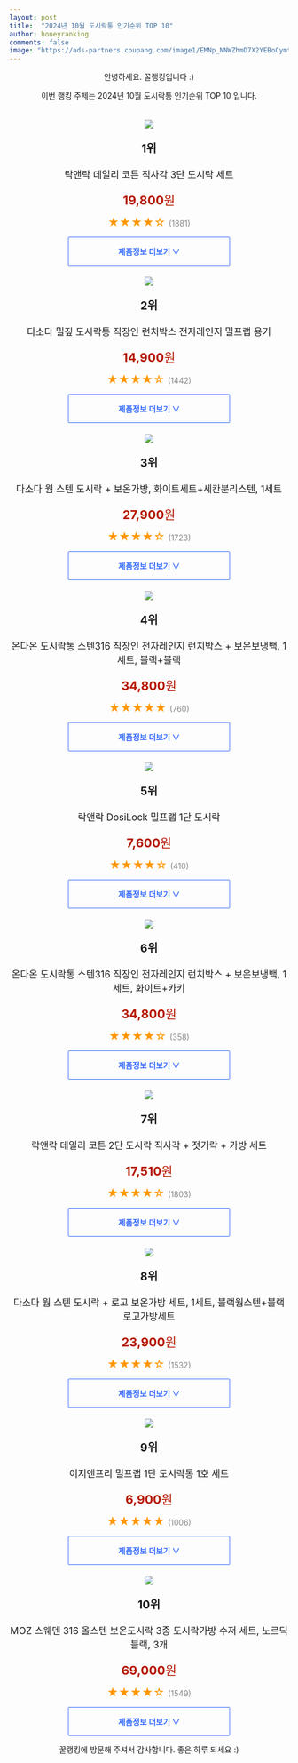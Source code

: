```yaml
---
layout: post
title:  "2024년 10월 도시락통 인기순위 TOP 10"
author: honeyranking
comments: false
image: "https://ads-partners.coupang.com/image1/EMNp_NNWZhmD7X2YEBoCymtKDuGE92y7uRip66pVhPz8j47ICnDb2lRBjWt_cVoE_yRpapa5vhRX7v2VeFnRyAt79H6xlahkRBYCyS21taKz3oTfj1CK8wcyZZmtLyRJOG1pkImGOBokipflYmTOZkoSeZExprID5Twj-s2z2UYgFwgc4c_JplGX53jwYaeaqpqCG_FYXBUx812ZyqO9Cj8lxia07ZdVr3QwfUtuZYrjXdlycWaCte0YvKSOMdjWxHjoLxk0_RvMGl0WyRr8I0xcxeX-hfSGAFURCeC_A4fpOa72u91nTKup-GS5fTk3zxc="
---
```

<p style="text-align: center;">안녕하세요. 꿀랭킹입니다 :)</p>
<p style="text-align: center;">이번 랭킹 주제는 2024년 10월 도시락통 인기순위 TOP 10 입니다.</p><center><img src="https://ads-partners.coupang.com/image1/EMNp_NNWZhmD7X2YEBoCymtKDuGE92y7uRip66pVhPz8j47ICnDb2lRBjWt_cVoE_yRpapa5vhRX7v2VeFnRyAt79H6xlahkRBYCyS21taKz3oTfj1CK8wcyZZmtLyRJOG1pkImGOBokipflYmTOZkoSeZExprID5Twj-s2z2UYgFwgc4c_JplGX53jwYaeaqpqCG_FYXBUx812ZyqO9Cj8lxia07ZdVr3QwfUtuZYrjXdlycWaCte0YvKSOMdjWxHjoLxk0_RvMGl0WyRr8I0xcxeX-hfSGAFURCeC_A4fpOa72u91nTKup-GS5fTk3zxc=" style="margin-top:20px" /></center><p style="text-align: center; font-size: 20px"><b>1위</b></p><p style="text-align: center; font-size: 17px">락앤락 데일리 코튼 직사각 3단 도시락 세트</p><p style="text-align: center;"><span style="color: #b61800; font-size: 22px;"><b>19,800</b>원</span></p><p style="text-align: center;"><span style="color: #ff9600; font-size: 20px;">★★★★☆ </span><span style="color: #878787;">(1881)</span></p><center><a href="https://link.coupang.com/re/AFFSDP?lptag=AF3899140&subid=honeyrank&pageKey=7335512435&itemId=18842047007&vendorItemId=85971665876&traceid=V0-153-6ae6429c691637a4&requestid=20241030050000657006168359&token=31850C%7CMIXED"><div style="font-size: 14px; display: inline-block; padding: 15px 90px; color: #346aff; border-radius: 2px; border: 1px solid #346aff; cursor: pointer;"><b>제품정보 더보기 &or;</b></div></a></center><center><img src="https://ads-partners.coupang.com/image1/FW6hobBBJ5_d-JHzFQfOUH7pvS92Cg3JhKlVKRUNeamj_AOVVuUuVs8n1XJxNNJ6_F7at_ENV7TSWEc4SQtG6PQZUxNDi2gbeUnIFE5fr1I0fK2eP4tYyEchOqLb2zBPohm1-4mwG3v4GuKiCdTaglrdoOotOXWRhJ30pGzFAeriRdSHpa6xK0UYD8_yW5zt3lEZK6w9tgRNa-o6Rpr62fi0OuJIGWCKQyHQdQSy0xCxPmWMWTgXDR1pWQ1TdicDhBVc8EKGfofnp0eT-hUukESGUcWR7kSWMhduVUZnE9Du6Vn3Bvsr-U1y" style="margin-top:20px" /></center><p style="text-align: center; font-size: 20px"><b>2위</b></p><p style="text-align: center; font-size: 17px">다소다 밀짚 도시락통 직장인 런치박스 전자레인지 밀프랩 용기</p><p style="text-align: center;"><span style="color: #b61800; font-size: 22px;"><b>14,900</b>원</span></p><p style="text-align: center;"><span style="color: #ff9600; font-size: 20px;">★★★★☆ </span><span style="color: #878787;">(1442)</span></p><center><a href="https://link.coupang.com/re/AFFSDP?lptag=AF3899140&subid=honeyrank&pageKey=7148823379&itemId=17968583662&vendorItemId=86671817834&traceid=V0-153-764c9138dd5f211d&requestid=20241030050000657006168359&token=31850C%7CMIXED"><div style="font-size: 14px; display: inline-block; padding: 15px 90px; color: #346aff; border-radius: 2px; border: 1px solid #346aff; cursor: pointer;"><b>제품정보 더보기 &or;</b></div></a></center><center><img src="https://ads-partners.coupang.com/image1/vjwkD2vPrRuHnqc7vvTyudqhYk7T8VFjDQ3chW1qttFX0_0g0XmnHAblxSWf56BbR0tGEkOpJw9f1WymKHCS7JT9msLeflU-jj9D6vue81PmIIoIt5Hc5Xw4e1_CFzg_zBP7Nq4MUy4saeQ4D8qlBnaF2s_A5RsX2yrZrpCDwVYiK3fALN-hSV3MlHKD566m8pS28vIW0uA9sHNYrbcc9vQW8O202nL9u8qDO2qq7GtLeowVv2u57hXIKdHMm36ZrXsB9Xs_fwXnyGdNwunmZE5OuiAnshMXZ85hynGto_VoCKax_pvMElUOqNIaf3e8" style="margin-top:20px" /></center><p style="text-align: center; font-size: 20px"><b>3위</b></p><p style="text-align: center; font-size: 17px">다소다 웜 스텐 도시락 + 보온가방, 화이트세트+세칸분리스텐, 1세트</p><p style="text-align: center;"><span style="color: #b61800; font-size: 22px;"><b>27,900</b>원</span></p><p style="text-align: center;"><span style="color: #ff9600; font-size: 20px;">★★★★☆ </span><span style="color: #878787;">(1723)</span></p><center><a href="https://link.coupang.com/re/AFFSDP?lptag=AF3899140&subid=honeyrank&pageKey=7783411829&itemId=21041139463&vendorItemId=88103887983&traceid=V0-153-4f76e2f875a6bb22&clickBeacon=614dcce0-9630-11ef-ba7d-db6d4422f9db%7E3&requestid=20241030050000657006168359&token=31850C%7CMIXED"><div style="font-size: 14px; display: inline-block; padding: 15px 90px; color: #346aff; border-radius: 2px; border: 1px solid #346aff; cursor: pointer;"><b>제품정보 더보기 &or;</b></div></a></center><center><img src="https://ads-partners.coupang.com/image1/jDukik8P1vTG0GCKjFKp9EcF-tBZxL2pIrW2p7mXD1xsXiUvGL2qmx3xfVFmsOX81RBi5eZr-Hdw0zk9Vll50qoqt5VOrXPr9ujCrCU6GeKNQ_6CyjxrXWi4n1wWmSJO0sWJgRtos-XBOkLeTG6WBpi4q-m3PdMfNIZ56d1WvQgSOoL_RzbEIc9Tz-RY6M3zkp7xKrLUX41IJy776takLabXRwe12bcojmMUCLZMhpaeVsNtNQpiXTjBDwqLqA2NQ1GVRWK_nGiNVKIN21LQ7YPMdqRkHqLCZ8M5K9J1abUYtoNRb9vP0zuzAAKdmg==" style="margin-top:20px" /></center><p style="text-align: center; font-size: 20px"><b>4위</b></p><p style="text-align: center; font-size: 17px">온다온 도시락통 스텐316 직장인 전자레인지 런치박스 + 보온보냉백, 1세트, 블랙+블랙</p><p style="text-align: center;"><span style="color: #b61800; font-size: 22px;"><b>34,800</b>원</span></p><p style="text-align: center;"><span style="color: #ff9600; font-size: 20px;">★★★★★ </span><span style="color: #878787;">(760)</span></p><center><a href="https://link.coupang.com/re/AFFSDP?lptag=AF3899140&subid=honeyrank&pageKey=7868167479&itemId=21487003522&vendorItemId=88541085665&traceid=V0-153-439f5aeb803c798b&clickBeacon=614dcce0-9630-11ef-879f-5e7771785785%7E3&requestid=20241030050000657006168359&token=31850C%7CMIXED"><div style="font-size: 14px; display: inline-block; padding: 15px 90px; color: #346aff; border-radius: 2px; border: 1px solid #346aff; cursor: pointer;"><b>제품정보 더보기 &or;</b></div></a></center><center><img src="https://ads-partners.coupang.com/image1/3GwxEvKVMvcLNnZ83ETzSpYtWnBlPDHpJa2sPfk2ieWfs09C3eXT5Pjt4n6YwwjybisaIQvj5AJOYGtym6_1RXvlE2UfMeVP-MtDW4av7cKgmlvPGEAnNpK5IZLDpZLZ3s3NBeVuoMQKQ76XfWkGC5Y3UA5CK0RrJrSSoJqHRMqw2L0u27Fsioil_bJT0WoQSw1DR6a7pAHfXTCJNPrzLXiKhy8bXNe1R3o8e7R8JtuGv40818aMtuxwapABmRXYFfJrewjxCgOk_ple0KKYPQRccUeTxYphhlVrTDUm4d3hWOPZDNIEZNT-WRWb-fIxLaWI" style="margin-top:20px" /></center><p style="text-align: center; font-size: 20px"><b>5위</b></p><p style="text-align: center; font-size: 17px">락앤락 DosiLock 밀프랩 1단 도시락</p><p style="text-align: center;"><span style="color: #b61800; font-size: 22px;"><b>7,600</b>원</span></p><p style="text-align: center;"><span style="color: #ff9600; font-size: 20px;">★★★★☆ </span><span style="color: #878787;">(410)</span></p><center><a href="https://link.coupang.com/re/AFFSDP?lptag=AF3899140&subid=honeyrank&pageKey=5727312775&itemId=9599092929&vendorItemId=76883624044&traceid=V0-153-e226266c99930438&requestid=20241030050000657006168359&token=31850C%7CMIXED"><div style="font-size: 14px; display: inline-block; padding: 15px 90px; color: #346aff; border-radius: 2px; border: 1px solid #346aff; cursor: pointer;"><b>제품정보 더보기 &or;</b></div></a></center><center><img src="https://ads-partners.coupang.com/image1/lveQzG1A0xCDdQmYlpaSsDbODKTZCULN-6ROTOZlPDOQkFFZ1P5sH3zjtGQbTElFPoS2LFGtvFCsfsFbp6jDQ46Gw5CHa4o07U6hAzwm8jqH5hi2_EDUiTK2SEfBSNBdsCRY-RcC6jjdLNTfL71bYY634lBpYQOcdGHiTPCJlBhqxHMao74NKU4WtnfXfyx5TmT5ueXRgKRSzHNRD6ILWSKD15rm4u69W88BiikPsGOKTzqj4x6gwmJZVkK05sn3xyKCWLiki6ujHLlL3SG5iL_Wg--p3OFYR7avcu97s1OPypV0kNB79FfDnh-QwSs=" style="margin-top:20px" /></center><p style="text-align: center; font-size: 20px"><b>6위</b></p><p style="text-align: center; font-size: 17px">온다온 도시락통 스텐316 직장인 전자레인지 런치박스 + 보온보냉백, 1세트, 화이트+카키</p><p style="text-align: center;"><span style="color: #b61800; font-size: 22px;"><b>34,800</b>원</span></p><p style="text-align: center;"><span style="color: #ff9600; font-size: 20px;">★★★★☆ </span><span style="color: #878787;">(358)</span></p><center><a href="https://link.coupang.com/re/AFFSDP?lptag=AF3899140&subid=honeyrank&pageKey=7868167479&itemId=21487003536&vendorItemId=88541085684&traceid=V0-153-439f5aeb803c798b&clickBeacon=614dcce0-9630-11ef-ab38-4e396728cde0%7E3&requestid=20241030050000657006168359&token=31850C%7CMIXED"><div style="font-size: 14px; display: inline-block; padding: 15px 90px; color: #346aff; border-radius: 2px; border: 1px solid #346aff; cursor: pointer;"><b>제품정보 더보기 &or;</b></div></a></center><center><img src="https://ads-partners.coupang.com/image1/kBWtOMDs_2utqSY-kCefPY1oGWGkzGxbcrSQUGrZPyn8NQIvBa0G7sHug-hdHnSh_2Fxayh3whcHSBQGQmNHjrf4gmGTaJdajZM1HybKS0S2brNkL6IoyEtL7FIOo9nhETg3xqgmEq1VvN-poW97Lbjpaf23b2ZPKRhCm-VL5pn4kQyL47w6FpNwQDtp_DQgtPQIpdwLUAlhbAtkAoWyZJtl_cUn1kO_PJnrEWa7Qy9cMUEZcRZQuRaJ34JUHy1RzA9pilcUYbHfijC0aX__BTWf-NNQW_VMfs4U3IhALMaiTS3OE3bK1vnq-8A13EZVhzPtHw==" style="margin-top:20px" /></center><p style="text-align: center; font-size: 20px"><b>7위</b></p><p style="text-align: center; font-size: 17px">락앤락 데일리 코튼 2단 도시락 직사각 + 젓가락 + 가방 세트</p><p style="text-align: center;"><span style="color: #b61800; font-size: 22px;"><b>17,510</b>원</span></p><p style="text-align: center;"><span style="color: #ff9600; font-size: 20px;">★★★★☆ </span><span style="color: #878787;">(1803)</span></p><center><a href="https://link.coupang.com/re/AFFSDP?lptag=AF3899140&subid=honeyrank&pageKey=7335502137&itemId=18842007323&vendorItemId=85971628229&traceid=V0-153-715028005949bc62&requestid=20241030050000657006168359&token=31850C%7CMIXED"><div style="font-size: 14px; display: inline-block; padding: 15px 90px; color: #346aff; border-radius: 2px; border: 1px solid #346aff; cursor: pointer;"><b>제품정보 더보기 &or;</b></div></a></center><center><img src="https://ads-partners.coupang.com/image1/6aoz_Els62YOViie6ZezTa7L_MhbvhAroL9t4IUpODMtjCeOupUq7O5eYnj3faqoaPzcho_YjsykX-EReMUZY7kcSyW76yZT3dmzWNzI0KRKmQuTWS2ahjCgsWcDzDdIorbpO3r6zTB_qXO28qBE_rLRQOKPSYZjyMAcYKzABg8KIHlOki6iX6gUy5XD4Es5Nfh8Cy7sp1xYe0gh1mb56jN3QznLtNoaSw888zeO9yatQsGOVJaRQKaf8ScMcgYaYFQQKeDT8Sy4cfEDtPaV4g0NF7cRhPHSbbgOKRmaXhw1QcveliSmanStHf4MnRY=" style="margin-top:20px" /></center><p style="text-align: center; font-size: 20px"><b>8위</b></p><p style="text-align: center; font-size: 17px">다소다 웜 스텐 도시락 + 로고 보온가방 세트, 1세트, 블랙웜스텐+블랙 로고가방세트</p><p style="text-align: center;"><span style="color: #b61800; font-size: 22px;"><b>23,900</b>원</span></p><p style="text-align: center;"><span style="color: #ff9600; font-size: 20px;">★★★★☆ </span><span style="color: #878787;">(1532)</span></p><center><a href="https://link.coupang.com/re/AFFSDP?lptag=AF3899140&subid=honeyrank&pageKey=8351185321&itemId=24143431008&vendorItemId=91145836253&traceid=V0-153-95081ad7f0c0e8d3&clickBeacon=614df3f0-9630-11ef-a3aa-9a769f1201b3%7E3&requestid=20241030050000657006168359&token=31850C%7CMIXED"><div style="font-size: 14px; display: inline-block; padding: 15px 90px; color: #346aff; border-radius: 2px; border: 1px solid #346aff; cursor: pointer;"><b>제품정보 더보기 &or;</b></div></a></center><center><img src="https://ads-partners.coupang.com/image1/u3ShFS3nxWuDuSZwu1tR5psoltMjcWI3n2Ke9Df7xxWjG_x4TEZ6oPG8M0gO8M-54zYZu-h8nhYk2Rf3Fk5fxoG1TILeHt8ugf_JEODkKbjHyDzBU6EzNZouyPrm8CEVJLXZOXjE2Cxdxq257_L1o8LEdSN-8GTZNe3qqqdYMXdWxkegl1SeqapBrTnORTpzF7Ds-ZirlmI3jMAE9tKtf2MialTQHZFBYW3vCcedyYhFSdcJ6LpSXOVjjKHljFqc-ZopkByd4KRES6C62L_RKh0_JXjy3P3I8JQ=" style="margin-top:20px" /></center><p style="text-align: center; font-size: 20px"><b>9위</b></p><p style="text-align: center; font-size: 17px">이지앤프리 밀프랩 1단 도시락통 1호 세트</p><p style="text-align: center;"><span style="color: #b61800; font-size: 22px;"><b>6,900</b>원</span></p><p style="text-align: center;"><span style="color: #ff9600; font-size: 20px;">★★★★★ </span><span style="color: #878787;">(1006)</span></p><center><a href="https://link.coupang.com/re/AFFSDP?lptag=AF3899140&subid=honeyrank&pageKey=6919525763&itemId=16704240052&vendorItemId=83886719249&traceid=V0-153-c1a881ad357f8850&requestid=20241030050000657006168359&token=31850C%7CMIXED"><div style="font-size: 14px; display: inline-block; padding: 15px 90px; color: #346aff; border-radius: 2px; border: 1px solid #346aff; cursor: pointer;"><b>제품정보 더보기 &or;</b></div></a></center><center><img src="https://ads-partners.coupang.com/image1/uUlvRNToz8rBTSUIuSADQt3hPZaa5t_spCmO1fQ2cFQeyZlhi7vk-sZyBhyK9Tx0CjI1BIPrZnvkTiB4x0zWoh8M2GybYkTMZUEwjLB2VPuLhs8MQzq6WaLC8cIeB_0wnqir2CM_bEtvEmUei27VcxzbiCvTLt8ncf4yseAY_iUNioNsi--lZ8frwzD2DBkhf-Kt4pzBwuqi-P7wp2prg7_W-qzC9aFAeKGngTFPquSEzXgTj6SGvyvf4XoLgnHRRo4kzCcEzBzmuSh9SijktKzorhhLeKHyuCXEGwdOJOUtkz7LMUYumfF8HcP2CA==" style="margin-top:20px" /></center><p style="text-align: center; font-size: 20px"><b>10위</b></p><p style="text-align: center; font-size: 17px">MOZ 스웨덴 316 올스텐 보온도시락 3종 도시락가방 수저 세트, 노르딕블랙, 3개</p><p style="text-align: center;"><span style="color: #b61800; font-size: 22px;"><b>69,000</b>원</span></p><p style="text-align: center;"><span style="color: #ff9600; font-size: 20px;">★★★★☆ </span><span style="color: #878787;">(1549)</span></p><center><a href="https://link.coupang.com/re/AFFSDP?lptag=AF3899140&subid=honeyrank&pageKey=7752119056&itemId=20884085012&vendorItemId=87933939926&traceid=V0-153-a4a4d8b533672c85&clickBeacon=614df3f0-9630-11ef-8d63-a979a46aef46%7E3&requestid=20241030050000657006168359&token=31850C%7CMIXED"><div style="font-size: 14px; display: inline-block; padding: 15px 90px; color: #346aff; border-radius: 2px; border: 1px solid #346aff; cursor: pointer;"><b>제품정보 더보기 &or;</b></div></a></center><p style="text-align: center;">꿀랭킹에 방문해 주셔서 감사합니다. 좋은 하루 되세요 :)</p>